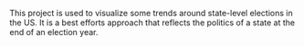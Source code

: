This project is used to visualize some trends around state-level elections in the US. It is a best efforts approach that reflects the politics of a state at the end of an election year.

